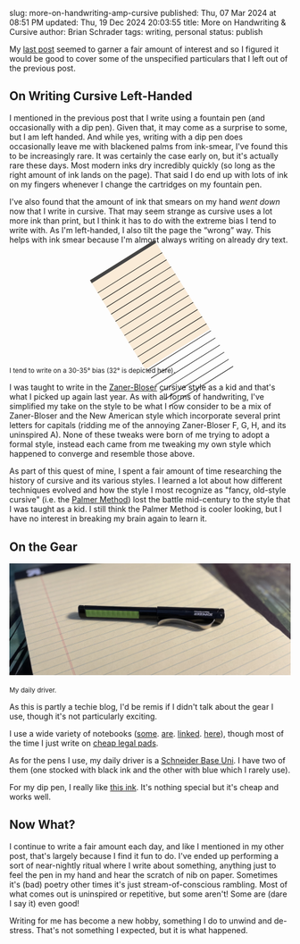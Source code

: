 slug: more-on-handwriting-amp-cursive
published: Thu, 07 Mar 2024 at 08:51 PM
updated: Thu, 19 Dec 2024 20:03:55 
title: More on Handwriting &amp; Cursive
author: Brian Schrader
tags: writing, personal
status: publish

My [last post][1] seemed to garner a fair amount of interest and so I figured it would be good to cover some of the unspecified particulars that I left out of the previous post.

[1]: /archive/on-handwriting-and-switching-to-cursive/


## On Writing Cursive Left-Handed

I mentioned in the previous post that I write using a fountain pen (and occasionally with a dip pen). Given that, it may come as a surprise to some, but I am left handed. And while yes, writing with a dip pen does occasionally leave me with blackened palms from ink-smear, I've found this to be increasingly rare. It was certainly the case early on, but it's actually rare these days. Most modern inks dry incredibly quickly (so long as the right amount of ink lands on the page). That said I do end up with lots of ink on my fingers whenever I change the cartridges on my fountain pen.

I've also found that the amount of ink that smears on my hand *went down* now that I write in cursive. That may seem strange as cursive uses a lot more ink than print, but I think it has to do with the extreme bias I tend to write with. As I'm left-handed, I also tilt the page the <q>wrong</q> way. This helps with ink smear because I'm almost always writing on already dry text.

<div class="image-center">
    <figure title="This figure depicts a piece of legal paper tilted 32 degrees. It may not render correctly outside of a browser because it's just a hacky HTML div.">
        <div style="
            margin-right: auto;
            margin-left: auto;
            padding-top: 0.4rem;
            width: 8.5rem;
            height: 11rem;
            transform: rotate(-32deg);
            background-color: antiquewhite;
            border-top: solid #444 0.4rem;
        ">
            <hr style="color: lightgrey;">
            <hr style="color: lightgrey;">
            <hr style="color: lightgrey;">
            <hr style="color: lightgrey;">
            <hr style="color: lightgrey;">
            <hr style="color: lightgrey;">
            <hr style="color: lightgrey;">
            <hr style="color: lightgrey;">
            <hr style="color: lightgrey;">
            <hr style="color: lightgrey;">
            <hr style="color: lightgrey;">
            <hr style="color: lightgrey;">
            <hr style="color: lightgrey;">
            <hr style="color: lightgrey;">
            <hr style="color: lightgrey;">
            <hr style="color: lightgrey;">
            <hr style="color: lightgrey;">
        </div>
    </figure>
    <figcaption class="text-center">
        <small>I tend to write on a 30-35° bias (32° is depicted here).</small>
    </figcaption>
</div>

I was taught to write in the [Zaner-Bloser][2] cursive style as a kid and that's what I picked up again last year. As with all forms of handwriting, I've simplified my take on the style to be what I now consider to be a mix of Zaner-Bloser and the New American style which incorporate several print letters for capitals (ridding me of the annoying Zaner-Bloser F, G, H, and its uninspired A). None of these tweaks were born of me trying to adopt a formal style, instead each came from me tweaking my own style which happened to converge and resemble those above.

As part of this quest of mine, I spent a fair amount of time researching the history of cursive and its various styles. I learned a lot about how different  techniques evolved and how the style I most recognize as "fancy, old-style cursive" (i.e. the [Palmer Method][3]) lost the battle mid-century to the style that I was taught as a kid. I still think the Palmer Method is cooler looking, but I have no interest in breaking my brain again to learn it.

[2]: https://en.wikipedia.org/wiki/Zaner-Bloser_(teaching_script)
[3]: https://en.wikipedia.org/wiki/Palmer_Method#/media/File:Palmer_Method_sample.jpg


## On the Gear

![Pen and paper on my desk](/images/blog/pen-paper.jpg)
<div class="text-center"><small>
    My daily driver.
</small></div>

As this is partly a techie blog, I'd be remis if I didn't talk about the gear I use, though it's not particularly exciting.

I use a wide variety of notebooks ([some][4]. [are][5]. [linked][6]. [here][7]), though most of the time I just write on [cheap legal pads][8].

As for the pens I use, my daily driver is a [Schneider Base Uni][10]. I have two of them (one stocked with black ink and the other with blue which I rarely use).

For my dip pen, I really like [this ink][8]. It's nothing special but it's cheap and works well.

[4]: https://www.amazon.com/gp/product/B07YLTJHH4/
[5]: https://www.amazon.com/gp/product/B0BLC876QN/
[6]: https://www.amazon.com/gp/product/B0027Z14AG/
[7]: https://www.amazon.com/gp/product/B07PLR8DJZ/


[8]: https://www.amazon.com/gp/product/B004YK4VHA/
[9]: https://www.amazon.com/gp/product/B0C4T4Z24N/
[10]: https://www.amazon.com/Schneider-Fountain-Medium-Barrel-160201/dp/B001B2IFLM?th=1


## Now What?

I continue to write a fair amount each day, and like I mentioned in my other post, that's largely because I find it fun to do. I've ended up performing a sort of near-nightly ritual where I write about something, anything just to feel the pen in my hand and hear the scratch of nib on paper. Sometimes it's (bad) poetry other times it's just stream-of-conscious rambling. Most of what comes out is uninspired or repetitive, but some aren't! Some are (dare I say it) even good!

Writing for me has become a new hobby, something I do to unwind and de-stress. That's not something I expected, but it is what happened.
